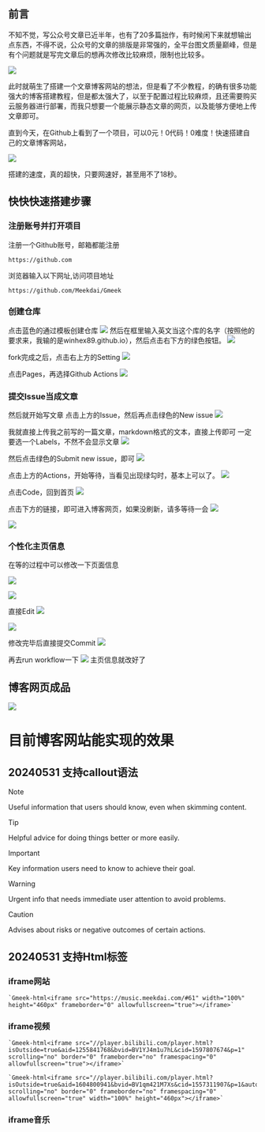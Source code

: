 

## 前言

不知不觉，写公众号文章已近半年，也有了20多篇拙作，有时候闲下来就想输出点东西，不得不说，公众号的文章的排版是非常强的，全平台图文质量巅峰，但是有个问题就是写完文章后的想再次修改比较麻烦，限制也比较多。

![](https://obsidian-1324919814.cos.ap-chengdu.myqcloud.com/20240627224316.png)


此时就萌生了搭建一个文章博客网站的想法，但是看了不少教程，的确有很多功能强大的博客搭建教程，但是都太强大了，以至于配置过程比较麻烦，且还需要购买云服务器进行部署，而我只想要一个能展示静态文章的网页，以及能够方便地上传文章即可。

直到今天，在Github上看到了一个项目，可以0元！0代码！0难度！快速搭建自己的文章博客网站，

![](https://obsidian-1324919814.cos.ap-chengdu.myqcloud.com/20240627225436.png)


搭建的速度，真的超快，只要网速好，甚至用不了18秒。



## 快快快速搭建步骤


### 注册账号并打开项目

注册一个Github账号，邮箱都能注册
```
https://github.com
```
浏览器输入以下网址,访问项目地址
```
https://github.com/Meekdai/Gmeek
```
### 创建仓库
点击蓝色的通过模板创建仓库
![](https://obsidian-1324919814.cos.ap-chengdu.myqcloud.com/20240627230556.png)
然后在框里输入英文当这个库的名字（按照他的要求来，我输的是winhex89.github.io），然后点击右下方的绿色按钮。
![](https://obsidian-1324919814.cos.ap-chengdu.myqcloud.com/20240627225931.png)


fork完成之后，点击右上方的Setting
![](https://obsidian-1324919814.cos.ap-chengdu.myqcloud.com/20240627230121.png)

点击Pages，再选择Github Actions
![](https://obsidian-1324919814.cos.ap-chengdu.myqcloud.com/20240627230219.png)

### 提交Issue当成文章
然后就开始写文章
点击上方的Issue，然后再点击绿色的New issue
![](https://obsidian-1324919814.cos.ap-chengdu.myqcloud.com/20240627230913.png)

我就直接上传我之前写的一篇文章，markdown格式的文本，直接上传即可
一定要选一个Labels，不然不会显示文章
![](https://obsidian-1324919814.cos.ap-chengdu.myqcloud.com/20240627231059.png)

然后点击绿色的Submit new issue，即可
![](https://obsidian-1324919814.cos.ap-chengdu.myqcloud.com/20240627231143.png)

点击上方的Actions，开始等待，当看见出现绿勾时，基本上可以了。
![](https://obsidian-1324919814.cos.ap-chengdu.myqcloud.com/20240627231414.png)

点击Code，回到首页
![](https://obsidian-1324919814.cos.ap-chengdu.myqcloud.com/20240627231244.png)


点击下方的链接，即可进入博客网页，如果没刷新，请多等待一会
![](https://obsidian-1324919814.cos.ap-chengdu.myqcloud.com/20240627231321.png)


![](https://obsidian-1324919814.cos.ap-chengdu.myqcloud.com/20240627231659.png)

### 个性化主页信息
在等的过程中可以修改一下页面信息

![](https://obsidian-1324919814.cos.ap-chengdu.myqcloud.com/20240627231909.png)



![](https://obsidian-1324919814.cos.ap-chengdu.myqcloud.com/20240627231956.png)


直接Edit
![](https://obsidian-1324919814.cos.ap-chengdu.myqcloud.com/20240627232028.png)


![](https://obsidian-1324919814.cos.ap-chengdu.myqcloud.com/20240627232150.png)

修改完毕后直接提交Commit
![](https://obsidian-1324919814.cos.ap-chengdu.myqcloud.com/20240627232232.png)

再去run workflow一下
![](https://obsidian-1324919814.cos.ap-chengdu.myqcloud.com/20240627232508.png)
主页信息就改好了

## 博客网页成品
![](https://obsidian-1324919814.cos.ap-chengdu.myqcloud.com/20240627234603.png)



# 目前博客网站能实现的效果



## 20240531 支持callout语法


> [!NOTE]
> Useful information that users should know, even when skimming content.

> [!TIP]
> Helpful advice for doing things better or more easily.

> [!IMPORTANT]
> Key information users need to know to achieve their goal.

> [!WARNING]
> Urgent info that needs immediate user attention to avoid problems.

> [!CAUTION]
> Advises about risks or negative outcomes of certain actions.

## 20240531 支持Html标签


### iframe网站

```
`Gmeek-html<iframe src="https://music.meekdai.com/#61" width="100%" height="460px" frameborder="0" allowfullscreen="true"></iframe>`
```


### iframe视频
```
`Gmeek-html<iframe src="//player.bilibili.com/player.html?isOutside=true&aid=1255841768&bvid=BV1YJ4m1u7hL&cid=1597807674&p=1" scrolling="no" border="0" frameborder="no" framespacing="0" allowfullscreen="true"></iframe>`
```

```
`Gmeek-html<iframe src="//player.bilibili.com/player.html?isOutside=true&aid=1604800941&bvid=BV1qm421M7Xs&cid=1557311907&p=1&autoplay=0" scrolling="no" border="0" frameborder="no" framespacing="0" allowfullscreen="true" width="100%" height="460px"></iframe>`
```
### iframe音乐



